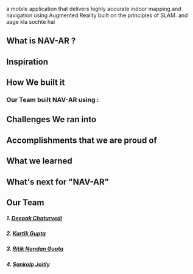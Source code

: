  a mobile application that delivers highly accurate indoor mapping and navigation using Augmented Reality built on the principles of SLAM.
  and aage kla sochte hai
 
## What is NAV-AR ?


## Inspiration 


## How We built it


### Our Team built NAV-AR using  :


## Challenges We ran into


## Accomplishments that we are proud of 


## What we learned


## What's next for "NAV-AR"


## Our Team
##### 1. [Deepak Chaturvedi](https://github.com/thedeepakchaturvedi)
##### 2. [Kartik Gupta](https://github.com/thisiskartikgupta)
##### 3. [Ritik Nandan Gupta](https://github.com/Ritik565)
##### 4. [Sankalp Jaitly](https://github.com/bardrock01)
